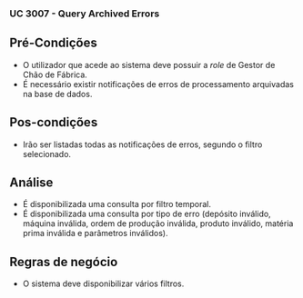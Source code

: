 ### UC 3007 - Query Archived Errors

## Pré-Condições

- O utilizador que acede ao sistema deve possuir a *role* de Gestor de Chão de Fábrica.
- É necessário existir notificações de erros de processamento arquivadas na base de dados.

## Pos-condições

- Irão ser listadas todas as notificações de erros, segundo o filtro selecionado.

## Análise

- É disponibilizada uma consulta por filtro temporal.
- É disponibilizada uma consulta por tipo de erro (depósito inválido, máquina inválida, ordem de produção inválida, produto inválido, matéria prima inválida e parâmetros inválidos). 

## Regras de negócio

- O sistema deve disponibilizar vários filtros.
